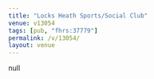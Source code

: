 ```yaml
---
title: "Locks Heath Sports/Social Club"
venue: v13054
tags: [pub, "fhrs:37779"]
permalink: /v/13054/
layout: venue
---
```

null